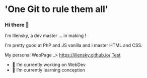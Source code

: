 # 'One Git to rule them all'

### Hi there 👋

I'm Illensky, a dev master ... in making !

I'm pretty good at PhP and JS vanilla and i master HTML and CSS.

My personal WebPage _> https://illensky.github.io/ <a href='https://illensky.github.io/' target="_blank">Test</a>

- 🔭 I’m currently working on WebDev
- 🌱 I’m currently learning conception

